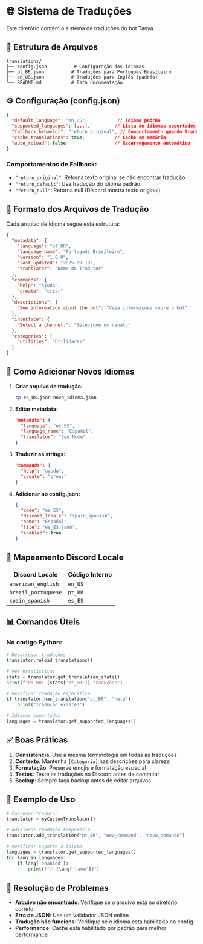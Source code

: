 # 🌐 Sistema de Traduções

Este diretório contém o sistema de traduções do bot Tanya.

## 📁 Estrutura de Arquivos

```
translations/
├── config.json          # Configuração dos idiomas
├── pt_BR.json          # Traduções para Português Brasileiro
├── en_US.json          # Traduções para Inglês (padrão)
└── README.md           # Esta documentação
```

## ⚙️ Configuração (config.json)

```json
{
  "default_language": "en_US",           // Idioma padrão
  "supported_languages": [...],         // Lista de idiomas suportados
  "fallback_behavior": "return_original", // Comportamento quando tradução não encontrada
  "cache_translations": true,           // Cache em memória
  "auto_reload": false                  // Recarregamento automático
}
```

### Comportamentos de Fallback:

- `"return_original"`: Retorna texto original se não encontrar tradução
- `"return_default"`: Usa tradução do idioma padrão
- `"return_null"`: Retorna null (Discord mostra texto original)

## 📝 Formato dos Arquivos de Tradução

Cada arquivo de idioma segue esta estrutura:

```json
{
  "metadata": {
    "language": "pt_BR",
    "language_name": "Português Brasileiro",
    "version": "1.0.0",
    "last_updated": "2025-09-19",
    "translator": "Nome do Tradutor"
  },
  "commands": {
    "help": "ajuda",
    "create": "criar"
  },
  "descriptions": {
    "See information about the bot": "Veja informações sobre o bot"
  },
  "interface": {
    "Select a channel:": "Selecione um canal:"
  },
  "categories": {
    "utilities": "Útilidades"
  }
}
```

## 🔧 Como Adicionar Novos Idiomas

1. **Criar arquivo de tradução:**

   ```bash
   cp en_US.json novo_idioma.json
   ```

2. **Editar metadata:**

   ```json
   "metadata": {
     "language": "es_ES",
     "language_name": "Español",
     "translator": "Seu Nome"
   }
   ```

3. **Traduzir as strings:**

   ```json
   "commands": {
     "help": "ayuda",
     "create": "crear"
   }
   ```

4. **Adicionar ao config.json:**
   ```json
   {
     "code": "es_ES",
     "discord_locale": "spain_spanish",
     "name": "Español",
     "file": "es_ES.json",
     "enabled": true
   }
   ```

## 🎯 Mapeamento Discord Locale

| Discord Locale      | Código Interno |
| ------------------- | -------------- |
| `american_english`  | `en_US`        |
| `brazil_portuguese` | `pt_BR`        |
| `spain_spanish`     | `es_ES`        |

## 📊 Comandos Úteis

### No código Python:

```python
# Recarregar traduções
translator.reload_translations()

# Ver estatísticas
stats = translator.get_translation_stats()
print(f"PT-BR: {stats['pt_BR']} traduções")

# Verificar tradução específica
if translator.has_translation("pt_BR", "help"):
    print("Tradução existe!")

# Idiomas suportados
languages = translator.get_supported_languages()
```

## ✅ Boas Práticas

1. **Consistência**: Use a mesma terminologia em todas as traduções
2. **Contexto**: Mantenha `[Categoria]` nas descrições para clareza
3. **Formatação**: Preserve emojis e formatação especial
4. **Testes**: Teste as traduções no Discord antes de commitar
5. **Backup**: Sempre faça backup antes de editar arquivos

## 🚀 Exemplo de Uso

```python
# Carregar tradutor
translator = myCustomTranslator()

# Adicionar tradução temporária
translator.add_translation("pt_BR", "new_command", "novo_comando")

# Verificar suporte a idioma
languages = translator.get_supported_languages()
for lang in languages:
    if lang['enabled']:
        print(f"✅ {lang['name']}")
```

## 🐛 Resolução de Problemas

- **Arquivo não encontrado**: Verifique se o arquivo está no diretório correto
- **Erro de JSON**: Use um validador JSON online
- **Tradução não funciona**: Verifique se o idioma está habilitado no config
- **Performance**: Cache está habilitado por padrão para melhor performance
